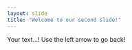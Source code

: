 ```yaml
---
layout: slide
title: "Welcome to our second slide!"
---
```

Your text...!
Use the left arrow to go back!

